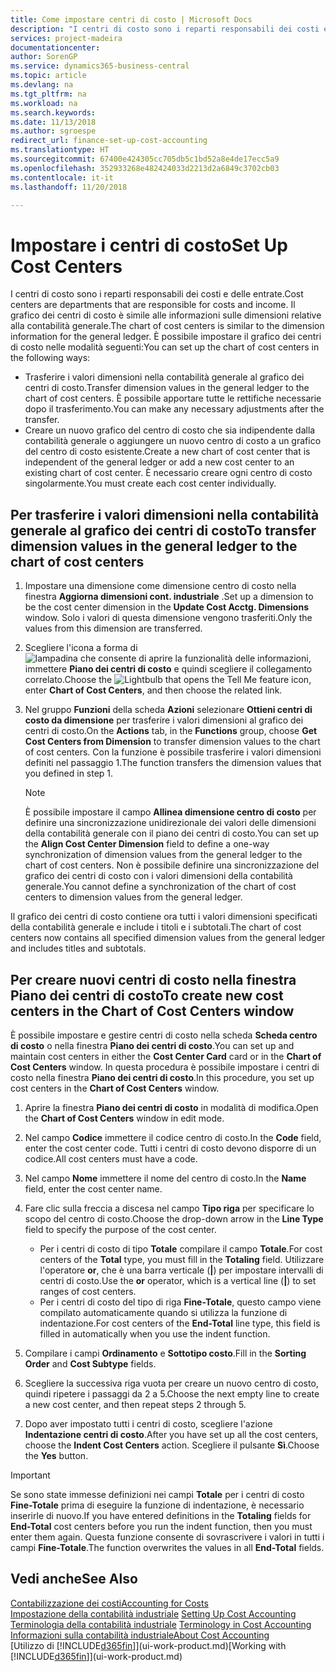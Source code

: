 ```yaml
---
title: Come impostare centri di costo | Microsoft Docs
description: "I centri di costo sono i reparti responsabili dei costi e delle entrate. Il grafico dei centri di costo è simile alle informazioni sulle dimensioni relative alla contabilità generale."
services: project-madeira
documentationcenter: 
author: SorenGP
ms.service: dynamics365-business-central
ms.topic: article
ms.devlang: na
ms.tgt_pltfrm: na
ms.workload: na
ms.search.keywords: 
ms.date: 11/13/2018
ms.author: sgroespe
redirect_url: finance-set-up-cost-accounting
ms.translationtype: HT
ms.sourcegitcommit: 67400e424305cc705db5c1bd52a8e4de17ecc5a9
ms.openlocfilehash: 352933268e482424033d2213d2a6849c3702cb03
ms.contentlocale: it-it
ms.lasthandoff: 11/20/2018

---
```

# <a name="set-up-cost-centers"></a><span data-ttu-id="cd617-104">Impostare i centri di costo</span><span class="sxs-lookup"><span data-stu-id="cd617-104">Set Up Cost Centers</span></span>
<span data-ttu-id="cd617-105">I centri di costo sono i reparti responsabili dei costi e delle entrate.</span><span class="sxs-lookup"><span data-stu-id="cd617-105">Cost centers are departments that are responsible for costs and income.</span></span> <span data-ttu-id="cd617-106">Il grafico dei centri di costo è simile alle informazioni sulle dimensioni relative alla contabilità generale.</span><span class="sxs-lookup"><span data-stu-id="cd617-106">The chart of cost centers is similar to the dimension information for the general ledger.</span></span> <span data-ttu-id="cd617-107">È possibile impostare il grafico dei centri di costo nelle modalità seguenti:</span><span class="sxs-lookup"><span data-stu-id="cd617-107">You can set up the chart of cost centers in the following ways:</span></span>  

-   <span data-ttu-id="cd617-108">Trasferire i valori dimensioni nella contabilità generale al grafico dei centri di costo.</span><span class="sxs-lookup"><span data-stu-id="cd617-108">Transfer dimension values in the general ledger to the chart of cost centers.</span></span> <span data-ttu-id="cd617-109">È possibile apportare tutte le rettifiche necessarie dopo il trasferimento.</span><span class="sxs-lookup"><span data-stu-id="cd617-109">You can make any necessary adjustments after the transfer.</span></span>  
-   <span data-ttu-id="cd617-110">Creare un nuovo grafico del centro di costo che sia indipendente dalla contabilità generale o aggiungere un nuovo centro di costo a un grafico del centro di costo esistente.</span><span class="sxs-lookup"><span data-stu-id="cd617-110">Create a new chart of cost center that is independent of the general ledger or add a new cost center to an existing chart of cost center.</span></span> <span data-ttu-id="cd617-111">È necessario creare ogni centro di costo singolarmente.</span><span class="sxs-lookup"><span data-stu-id="cd617-111">You must create each cost center individually.</span></span>  

## <a name="to-transfer-dimension-values-in-the-general-ledger-to-the-chart-of-cost-centers"></a><span data-ttu-id="cd617-112">Per trasferire i valori dimensioni nella contabilità generale al grafico dei centri di costo</span><span class="sxs-lookup"><span data-stu-id="cd617-112">To transfer dimension values in the general ledger to the chart of cost centers</span></span>  
1.  <span data-ttu-id="cd617-113">Impostare una dimensione come dimensione centro di costo nella finestra **Aggiorna dimensioni cont. industriale** .</span><span class="sxs-lookup"><span data-stu-id="cd617-113">Set up a dimension to be the cost center dimension in the **Update Cost Acctg. Dimensions** window.</span></span> <span data-ttu-id="cd617-114">Solo i valori di questa dimensione vengono trasferiti.</span><span class="sxs-lookup"><span data-stu-id="cd617-114">Only the values from this dimension are transferred.</span></span>  
2.  <span data-ttu-id="cd617-115">Scegliere l'icona a forma di ![lampadina che consente di aprire la funzionalità delle informazioni](media/ui-search/search_small.png "Informazioni sull'operazione che si desidera eseguire"), immettere **Piano dei centri di costo** e quindi scegliere il collegamento correlato.</span><span class="sxs-lookup"><span data-stu-id="cd617-115">Choose the ![Lightbulb that opens the Tell Me feature](media/ui-search/search_small.png "Tell me what you want to do") icon, enter **Chart of Cost Centers**, and then choose the related link.</span></span>  
3.  <span data-ttu-id="cd617-116">Nel gruppo **Funzioni** della scheda **Azioni** selezionare **Ottieni centri di costo da dimensione** per trasferire i valori dimensioni al grafico dei centri di costo.</span><span class="sxs-lookup"><span data-stu-id="cd617-116">On the **Actions** tab, in the **Functions** group, choose **Get Cost Centers from Dimension** to transfer dimension values to the chart of cost centers.</span></span> <span data-ttu-id="cd617-117">Con la funzione è possibile trasferire i valori dimensioni definiti nel passaggio 1.</span><span class="sxs-lookup"><span data-stu-id="cd617-117">The function transfers the dimension values that you defined in step 1.</span></span>  

    > [!NOTE]  
    >  <span data-ttu-id="cd617-118">È possibile impostare il campo **Allinea dimensione centro di costo** per definire una sincronizzazione unidirezionale dei valori delle dimensioni della contabilità generale con il piano dei centri di costo.</span><span class="sxs-lookup"><span data-stu-id="cd617-118">You can set up the **Align Cost Center Dimension**  field to define a one-way synchronization of dimension values from the general ledger to the chart of cost centers.</span></span> <span data-ttu-id="cd617-119">Non è possibile definire una sincronizzazione del grafico dei centri di costo con i valori dimensioni della contabilità generale.</span><span class="sxs-lookup"><span data-stu-id="cd617-119">You cannot define a synchronization of the chart of cost centers to dimension values from the general ledger.</span></span>  

<span data-ttu-id="cd617-120">Il grafico dei centri di costo contiene ora tutti i valori dimensioni specificati della contabilità generale e include i titoli e i subtotali.</span><span class="sxs-lookup"><span data-stu-id="cd617-120">The chart of cost centers now contains all specified dimension values from the general ledger and includes titles and subtotals.</span></span>  

## <a name="to-create-new-cost-centers-in-the-chart-of-cost-centers-window"></a><span data-ttu-id="cd617-121">Per creare nuovi centri di costo nella finestra Piano dei centri di costo</span><span class="sxs-lookup"><span data-stu-id="cd617-121">To create new cost centers in the Chart of Cost Centers window</span></span>  
<span data-ttu-id="cd617-122">È possibile impostare e gestire centri di costo nella scheda **Scheda centro di costo** o nella finestra **Piano dei centri di costo**.</span><span class="sxs-lookup"><span data-stu-id="cd617-122">You can set up and maintain cost centers in either the **Cost Center Card** card or in the **Chart of Cost Centers** window.</span></span> <span data-ttu-id="cd617-123">In questa procedura è possibile impostare i centri di costo nella finestra  **Piano dei centri di costo**.</span><span class="sxs-lookup"><span data-stu-id="cd617-123">In this procedure, you set up cost centers in the **Chart of Cost Centers** window.</span></span>  

1. <span data-ttu-id="cd617-124">Aprire la finestra **Piano dei centri di costo** in modalità di modifica.</span><span class="sxs-lookup"><span data-stu-id="cd617-124">Open the **Chart of Cost Centers** window in edit mode.</span></span>  
2. <span data-ttu-id="cd617-125">Nel campo  **Codice** immettere il codice centro di costo.</span><span class="sxs-lookup"><span data-stu-id="cd617-125">In the **Code** field, enter the cost center code.</span></span> <span data-ttu-id="cd617-126">Tutti i centri di costo devono disporre di un codice.</span><span class="sxs-lookup"><span data-stu-id="cd617-126">All cost centers must have a code.</span></span>  
3. <span data-ttu-id="cd617-127">Nel campo **Nome** immettere il nome del centro di costo.</span><span class="sxs-lookup"><span data-stu-id="cd617-127">In the **Name** field, enter the cost center name.</span></span>  
4. <span data-ttu-id="cd617-128">Fare clic sulla freccia a discesa nel campo **Tipo riga** per specificare lo scopo del centro di costo.</span><span class="sxs-lookup"><span data-stu-id="cd617-128">Choose the drop-down arrow in the **Line Type** field to specify the purpose of the cost center.</span></span>  

    - <span data-ttu-id="cd617-129">Per i centri di costo di tipo **Totale** compilare il campo **Totale**.</span><span class="sxs-lookup"><span data-stu-id="cd617-129">For cost centers of the **Total** type, you must fill in the **Totaling** field.</span></span> <span data-ttu-id="cd617-130">Utilizzare l'operatore **or**, che è una barra verticale (**&#124;**) per impostare intervalli di centri di costo.</span><span class="sxs-lookup"><span data-stu-id="cd617-130">Use the **or** operator, which is a vertical line (**&#124;**) to set ranges of cost centers.</span></span>  
    - <span data-ttu-id="cd617-131">Per i centri di costo del tipo di riga **Fine-Totale**, questo campo viene compilato automaticamente quando si utilizza la funzione di indentazione.</span><span class="sxs-lookup"><span data-stu-id="cd617-131">For cost centers of the **End-Total** line type, this field is filled in automatically when you use the indent function.</span></span>  
5.  <span data-ttu-id="cd617-132">Compilare i campi **Ordinamento** e **Sottotipo costo**.</span><span class="sxs-lookup"><span data-stu-id="cd617-132">Fill in the **Sorting Order** and **Cost Subtype** fields.</span></span>  
6.  <span data-ttu-id="cd617-133">Scegliere la successiva riga vuota per creare un nuovo centro di costo, quindi ripetere i passaggi da 2 a 5.</span><span class="sxs-lookup"><span data-stu-id="cd617-133">Choose the next empty line to create a new cost center, and then repeat steps 2 through 5.</span></span>  
7.  <span data-ttu-id="cd617-134">Dopo aver impostato tutti i centri di costo, scegliere l'azione **Indentazione centri di costo**.</span><span class="sxs-lookup"><span data-stu-id="cd617-134">After you have set up all the cost centers, choose the **Indent Cost Centers** action.</span></span> <span data-ttu-id="cd617-135">Scegliere il pulsante **Sì**.</span><span class="sxs-lookup"><span data-stu-id="cd617-135">Choose the **Yes** button.</span></span>  

> [!IMPORTANT]  
>  <span data-ttu-id="cd617-136">Se sono state immesse definizioni nei campi **Totale** per i centri di costo **Fine-Totale** prima di eseguire la funzione di indentazione, è necessario inserirle di nuovo.</span><span class="sxs-lookup"><span data-stu-id="cd617-136">If you have entered definitions in the **Totaling** fields for **End-Total** cost centers before you run the indent function, then you must enter them again.</span></span> <span data-ttu-id="cd617-137">Questa funzione consente di sovrascrivere i valori in tutti i campi **Fine-Totale**.</span><span class="sxs-lookup"><span data-stu-id="cd617-137">The function overwrites the values in all **End-Total** fields.</span></span>  

## <a name="see-also"></a><span data-ttu-id="cd617-138">Vedi anche</span><span class="sxs-lookup"><span data-stu-id="cd617-138">See Also</span></span>  
[<span data-ttu-id="cd617-139">Contabilizzazione dei costi</span><span class="sxs-lookup"><span data-stu-id="cd617-139">Accounting for Costs</span></span>](finance-manage-cost-accounting.md)  
<span data-ttu-id="cd617-140">[Impostazione della contabilità industriale](finance-set-up-cost-accounting.md) </span><span class="sxs-lookup"><span data-stu-id="cd617-140">[Setting Up Cost Accounting](finance-set-up-cost-accounting.md) </span></span>  
<span data-ttu-id="cd617-141">[Terminologia della contabilità industriale](finance-terminology-in-cost-accounting.md) </span><span class="sxs-lookup"><span data-stu-id="cd617-141">[Terminology in Cost Accounting](finance-terminology-in-cost-accounting.md) </span></span>  
[<span data-ttu-id="cd617-142">Informazioni sulla contabilità industriale</span><span class="sxs-lookup"><span data-stu-id="cd617-142">About Cost Accounting</span></span>](finance-about-cost-accounting.md)  
<span data-ttu-id="cd617-143">[Utilizzo di [!INCLUDE[d365fin](includes/d365fin_md.md)]](ui-work-product.md)</span><span class="sxs-lookup"><span data-stu-id="cd617-143">[Working with [!INCLUDE[d365fin](includes/d365fin_md.md)]](ui-work-product.md)</span></span>

